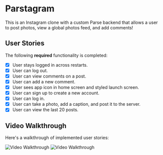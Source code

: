 # Parstagram 

This is an Instagram clone with a custom Parse backend that allows a user to post photos, view a global photos feed, and add comments!

## User Stories

The following **required** functionality is completed:

- [x] User stays logged in across restarts.
- [x] User can log out. 
- [x] User can view comments on a post. 
- [x] User can add a new comment. 
- [x] User sees app icon in home screen and styled launch screen.
- [x] User can sign up to create a new account.
- [x] User can log in. 
- [x] User can take a photo, add a caption, and post it to the server.
- [x] User can view the last 20 posts. 

## Video Walkthrough

Here's a walkthrough of implemented user stories:

<img src='https://recordit.co/uRTvS5eRE0.gif' title='Video Walkthrough' width='' alt='Video Walkthrough' />

<img src='https://recordit.co/I7K3IjE39n.gif' title='Video Walkthrough' width='' alt='Video Walkthrough' />
